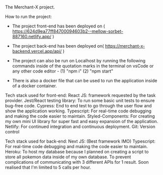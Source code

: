 The Merchant-X project.

How to run the project:

- The project front-end has been deployed on (
  https://624d9ea77ff84700094603b2--mellow-sorbet-887160.netlify.app/
  )
- The project back-end has been deployed on(
  https://merchant-x-backend.vercel.app/api/
  )

- The project can also be run on Localhost by running the following commands inside of the quotation marks in the terminal on vsCode or any other code editor - (1) "npm i" (2) "npm start"

- There is also a docker file that can be used to run the application inside of a docker container.

Tech stack used for front-end:
React JS: framework requested by the task provider.
Jest/React testing library: To run some basic unit tests to ensure bug-free code.
Cypress: End to end test to go through the user flow and show the application working.
Typescript: For real-time code debugging and making the code easier to maintain.
Styled-Components: For creating my own mini UI library for super fast and easy expansion of the application.
Netlify: For continued integration and continuous deployment.
Git: Version control

Tech stack used for back-end:
Next JS: (Best framework IMO)
Typescript: For real-time code debugging and making the code easier to maintain.  
Heroku: To host my database because I planned on creating a script to store all pokemon data inside of my own database. To prevent complications of communicating with 3 different APIs for 1 result. Soon realised that I'm limited to 5 calls per hour.
